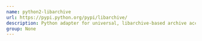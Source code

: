 ```yaml
---
name: python2-libarchive
url: https://pypi.python.org/pypi/libarchive/
description: Python adapter for universal, libarchive-based archive access.
group: None
---
```

